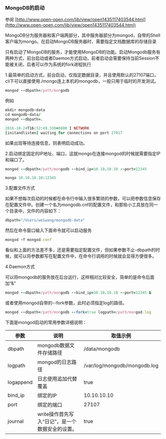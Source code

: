 ### MongoDB的启动
参阅 [http://www.open-open.com/lib/view/open1435117403544.html](http://www.open-open.com/lib/view/open1435117403544.html)

MongoDB分为服务器和客户端两部分，其中服务器部分为mongod，自带的Shell客户端为mongo。在启动MongoDB服务器时，需要指定文档数据库的存储目录

只有启动了MongoDB的服务，才能使用MongoDB的功能。启动Mongodb服务有两种方式，前台启动或者Daemon方式启动，前者启动会需要保持当前Session不能被关闭，后者可以作为系统的fork进程执行

1.最简单的启动方式，前台启动，仅指定数据目录，并且使用默认的27107端口，cli下可以直接使用./mongo连上本机的mongodb，一般只用于临时的开发测试。

```ruby
mongod --dbpath=/path/mongodb
```
例如
```ruby
mkdir mongodb-data
cd mongodb-data/
mongod --dbpath=.

2016-10-24T16:52:49.330+0800 I NETWORK 
[initandlisten] waiting for connections on port 27017

```
如果出现等待连接信息，则表明启动成功。

2.启动绑定固定的IP地址、端口，这就mongo在连接mongod的时候就需要指定IP和端口了。

```ruby
mongod --dbpath=/path/mongodb --bind_ip=10.10.10.10 --port=12345

mongo 10.10.10.10:12345
```
3.配置文件方式

如果不想每次启动的时候都在命令行中输入很多繁琐的参数，可以把参数信息保存在配置文件中。创建一个名为mongodb.cnf的配置文件，和那些小工具放在同一个目录中，文件的内容如下：
```ruby
dbpath="/Users/weiwang/mongodb-data"
```
然后在命令窗口输入下面命令就可以启动服务
```ruby
mongod -f mongod.conf
```
看似和上面的方法差不多，还是需要指定配置文件，但如果参数不止-dbpath的时候，就可以将参数都写在配置文件中，在命令行调用的时候就会显得方便很多。

4.Daemon方式

可以将mongodb的服务放在后台运行，这样相对比较安全，简单的是命令后面加“&”
```ruby
mongod --dbpath=/path/mongodb --bind_ip=10.10.10.10 --port=12345 &
```
或者使用mongod自带的--fork参数，此时必须指定log的路径。
```ruby
mongod --dbpath=/path/mongodb --fork=true logpath=/path/mongod.log
```
下面是mongod启动的常用参数详细说明：

参数	| 说明	| 取值示例
-----   | ----- | -----
dbpath	| mongodb数据文件存储路径	| /data/mongodb
logpath | mongod的日志路径|/var/log/mongodb/mongodb.log
logappend|日志使用追加代替覆盖|true
bind_ip	|绑定的IP|	10.10.10.10
port	|绑定的端口	|27107
journal|write操作首先写入“日记”，是一个数据安全的设置。|true





